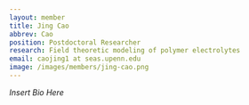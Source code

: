 ```yaml
---
layout: member
title: Jing Cao
abbrev: Cao
position: Postdoctoral Researcher
research: Field theoretic modeling of polymer electrolytes
email: caojing1 at seas.upenn.edu
image: /images/members/jing-cao.png
---
```


*Insert Bio Here*

